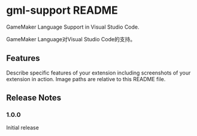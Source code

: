 # gml-support README

GameMaker Language Support in Visual Studio Code.

GameMaker Language对Visual Studio Code的支持。  

## Features

Describe specific features of your extension including screenshots of your extension in action. Image paths are relative to this README file.

## Release Notes

### 1.0.0

Initial release
